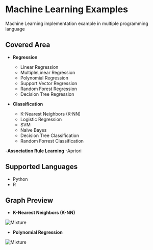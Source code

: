 Machine Learning Examples
=========================
Machine Learning implementation example in multiple programming language


Covered Area
--------------

- **Regression**

   - Linear Regression
   - MultipleLinear Regression
   - Polynomial Regression
   - Support Vector Regression
   - Random Forest Regression
   - Decision Tree Regression
 
- **Classification**
  - K-Nearest Neighbors (K-NN)
  - Logistic Regression
  - SVM
  - Naive Bayes
  - Decision Tree Classification
  - Random Forrest Classification
  
-**Association Rule Learning**
  -Apriori

Supported Languages
-------------------
 - Python
 - R
 
  
 Graph Preview
 -------------
 
  - **K-Nearest Neighbors (K-NN)**
 
 <img src="https://github.com/yeahia2508/ml-examples/blob/master/Screenshot/knn_graph.png" alt="Mixture">
 
  - **Polynomial Regression**
 
 <img src="https://github.com/yeahia2508/ml-examples/blob/master/Screenshot/polynomial_graph.png" alt="Mixture">
   
   
